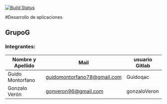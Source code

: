 [![Build Status](https://travis-ci.com/Guidoqac/Grupo-G-022020.svg?token=PdiQWMypQRz4ERLrtpou&branch=master)](https://travis-ci.com/Guidoqac/Grupo-G-022020)

#Desarrollo de aplicaciones

## GrupoG


### Integrantes:

| Nombre y Apellido              |      Mail                      |     usuario Gitlab   |
| -----------------------------  | ------------------------------ | -------------------  |
| Guido Montorfano               |  guidomontorfano78@gmail.com   |  Guidoqac            |
| Gonzalo Verón                  |  gonveron96@gmail.com          |  gonzaloVeron        |
